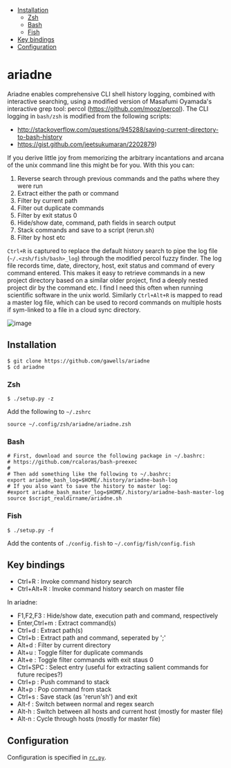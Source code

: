 - [Installation](#installation)
  - [Zsh](#zsh)
  - [Bash](#bash)
  - [Fish](#fish)
- [Key bindings](#keybindigs)
- [Configuration](#configuration)

# ariadne

Ariadne enables comprehensive CLI shell history logging, combined with interactive searching, using a modified version of Masafumi Oyamada's interactive grep tool: percol (https://github.com/mooz/percol). The CLI logging in `bash/zsh` is modified from the following scripts:

- http://stackoverflow.com/questions/945288/saving-current-directory-to-bash-history
- https://gist.github.com/jeetsukumaran/2202879)

If you derive little joy from memorizing the arbitrary incantations and arcana of the unix command line this might be for you. With this you can:

1. Reverse search through previous commands and the paths where they were run
2. Extract either the path or command
3. Filter by current path
4. Filter out duplicate commands
5. Filter by exit status 0
6. Hide/show date, command, path fields in search output
7. Stack commands and save to a script (rerun.sh)
8. Filter by host etc

`Ctrl+R` is captured to replace the default history search to pipe the log file (`~/.<zsh/fish/bash>_log`) through the modified percol fuzzy finder. The log file records time, date, directory, host, exit status and command of every command entered. This makes it easy to retrieve commands in a new project directory based on a similar older project, find a deeply nested project dir by the command etc. I find I need this often when running scientific software in the unix world. Similarly `Ctrl+Alt+R` is mapped to read a master log file, which can be used to record commands on multiple hosts if sym-linked to a file in a cloud sync directory. 

![image](https://user-images.githubusercontent.com/11155854/132346682-356498c7-dea1-4e08-a3e0-b3d02061651d.png)

## Installation
    $ git clone https://github.com/gawells/ariadne
    $ cd ariadne
    
### Zsh

    $ ./setup.py -z

Add the following to `~/.zshrc` 

    source ~/.config/zsh/ariadne/ariadne.zsh
    
### Bash
```shell
# First, download and source the following package in ~/.bashrc:
# https://github.com/rcaloras/bash-preexec
#
# Then add something like the following to ~/.bashrc:
export ariadne_bash_log=$HOME/.history/ariadne-bash-log
# If you also want to save the history to master log:   
#export ariadne_bash_master_log=$HOME/.history/ariadne-bash-master-log
source $script_realdirname/ariadne.sh
```    
### Fish
    
    $ ./setup.py -f
    
Add the contents of `./config.fish` to `~/.config/fish/config.fish`

## Key bindings

- Ctrl+R          : Invoke command history search
- Ctrl+Alt+R      : Invoke command history search on master file 

In ariadne:

- F1,F2,F3        : Hide/show date, execution path and command, respectively
- Enter,Ctrl+m    : Extract command(s)
- Ctrl+d          : Extract path(s)
- Ctrl+b          : Extract path and command, seperated by ';'
- Alt+d          : Filter by current directory
- Alt+u           : Toggle filter for duplicate commands
- Alt+e           : Toggle filter commands with exit staus 0
- Ctrl+SPC        : Select entry (useful for extracting salient commands for future recipes?)
- Ctrl+p          : Push command to stack
- Alt+p           : Pop command from stack
- Ctrl+s          : Save stack (as 'rerun'sh') and exit
- Alt-f           : Switch between normal and regex search 
- Alt-h           : Switch between all hosts and current host (mostly for master file)
- Alt-n           : Cycle through hosts (mostly for master file)

## Configuration

Configuration is specified in [`rc.py`](https://github.com/hongyi-zhao/ariadne/blob/master/rc.py).
